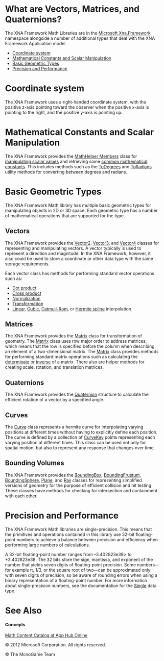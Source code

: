 

# What are Vectors, Matrices, and Quaternions?

The XNA Framework Math Libraries are in the [Microsoft.Xna.Framework](xref:Microsoft.Xna.Framework) namespace alongside a number of additional types that deal with the XNA Framework Application model.

*   [Coordinate system](#ID4EZB)
*   [Mathematical Constants and Scalar Manipulation](#ID4EAC)
*   [Basic Geometric Types](#ID4EXC)
*   [Precision and Performance](#ID4ECH)

# Coordinate system

The XNA Framework uses a right-handed coordinate system, with the positive z-axis pointing toward the observer when the positive x-axis is pointing to the right, and the positive y-axis is pointing up.

# Mathematical Constants and Scalar Manipulation

The XNA Framework provides the [MathHelper Members](xref:Microsoft.Xna.Framework.MathHelper) class for [manipulating scalar values](Methods_T_Microsoft_Xna_Framework_MathHelper.md) and retrieving some [common mathematical constants](Fields_T_Microsoft_Xna_Framework_MathHelper.md). This includes methods such as the [ToDegrees](xref:Microsoft.Xna.Framework.MathHelper.ToDegrees) and [ToRadians](xref:Microsoft.Xna.Framework.MathHelper.ToRadians) utility methods for converting between degrees and radians.

# Basic Geometric Types

The XNA Framework Math library has multiple basic geometric types for manipulating objects in 2D or 3D space. Each geometric type has a number of mathematical operations that are supported for the type.

## Vectors

The XNA Framework provides the [Vector2](xref:Microsoft.Xna.Framework.Vector2), [Vector3](xref:Microsoft.Xna.Framework.Vector3), and [Vector4](xref:Microsoft.Xna.Framework.Vector4) classes for representing and manipulating vectors. A vector typically is used to represent a direction and magnitude. In the XNA Framework, however, it also could be used to store a coordinate or other data type with the same storage requirements.

Each vector class has methods for performing standard vector operations such as:

*   [Dot product](xref:Microsoft.Xna.Framework.Vector3.Dot)
*   [Cross product](xref:Microsoft.Xna.Framework.Vector3.Cross)
*   [Normalization](xref:Microsoft.Xna.Framework.Vector3.Normalize)
*   [Transformation](xref:Microsoft.Xna.Framework.Vector3.Transform)
*   [Linear](xref:Microsoft.Xna.Framework.Vector3.Lerp), [Cubic](xref:Microsoft.Xna.Framework.Vector3.SmoothStep), [Catmull-Rom](xref:Microsoft.Xna.Framework.Vector3.CatmullRom), or [Hermite spline](xref:Microsoft.Xna.Framework.Vector3.Hermite) interpolation.

## Matrices

The XNA Framework provides the [Matrix](xref:Microsoft.Xna.Framework.Matrix) class for transformation of geometry. The [Matrix](xref:Microsoft.Xna.Framework.Matrix) class uses row major order to address matrices, which means that the row is specified before the column when describing an element of a two-dimensional matrix. The [Matrix](xref:Microsoft.Xna.Framework.Matrix) class provides methods for performing standard matrix operations such as calculating the [determinate](xref:Microsoft.Xna.Framework.Matrix.Determinant) or [inverse](xref:Microsoft.Xna.Framework.Matrix.Invert) of a matrix. There also are helper methods for creating scale, rotation, and translation matrices.

## Quaternions

The XNA Framework provides the [Quaternion](xref:Microsoft.Xna.Framework.Quaternion) structure to calculate the efficient rotation of a vector by a specified angle.

## Curves

The [Curve](xref:Microsoft.Xna.Framework.Curve) class represents a hermite curve for interpolating varying positions at different times without having to explicitly define each position. The curve is defined by a collection of [CurveKey](xref:Microsoft.Xna.Framework.CurveKey) points representing each varying position at different times. This class can be used not only for spatial motion, but also to represent any response that changes over time.

## Bounding Volumes

The XNA Framework provides the [BoundingBox](xref:Microsoft.Xna.Framework.BoundingBox), [BoundingFrustum](xref:Microsoft.Xna.Framework.BoundingFrustum), [BoundingSphere](xref:Microsoft.Xna.Framework.BoundingSphere), [Plane](xref:Microsoft.Xna.Framework.Plane), and [Ray](xref:Microsoft.Xna.Framework.Ray) classes for representing simplified versions of geometry for the purpose of efficient collision and hit testing. These classes have methods for checking for intersection and containment with each other.

# Precision and Performance

The XNA Framework Math libraries are single-precision. This means that the primitives and operations contained in this library use 32-bit floating-point numbers to achieve a balance between precision and efficiency when performing large numbers of calculations.

A 32-bit floating-point number ranges from –3.402823e38> to +3.402823e38. The 32 bits store the sign, mantissa, and exponent of the number that yields seven digits of floating-point precision. Some numbers—for example π, 1/3, or the square root of two—can be approximated only with seven digits of precision, so be aware of rounding errors when using a binary representation of a floating-point number. For more information about single-precision numbers, see the documentation for the [Single](http://msdn.microsoft.com/en-us/library/system.single.aspx) data type.

# See Also

#### Concepts

[Math Content Catalog at App Hub Online](http://go.microsoft.com/fwlink/?LinkId=128874)  

© 2012 Microsoft Corporation. All rights reserved.  

© The MonoGame Team